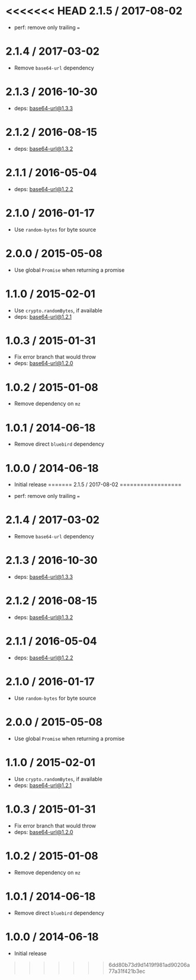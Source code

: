 <<<<<<< HEAD
2.1.5 / 2017-08-02
==================

  * perf: remove only trailing `=`

2.1.4 / 2017-03-02
==================

  * Remove `base64-url` dependency

2.1.3 / 2016-10-30
==================

  * deps: base64-url@1.3.3

2.1.2 / 2016-08-15
==================

  * deps: base64-url@1.3.2

2.1.1 / 2016-05-04
==================

  * deps: base64-url@1.2.2

2.1.0 / 2016-01-17
==================

  * Use `random-bytes` for byte source

2.0.0 / 2015-05-08
==================

  * Use global `Promise` when returning a promise

1.1.0 / 2015-02-01
==================

  * Use `crypto.randomBytes`, if available
  * deps: base64-url@1.2.1

1.0.3 / 2015-01-31
==================

  * Fix error branch that would throw
  * deps: base64-url@1.2.0

1.0.2 / 2015-01-08
==================

  * Remove dependency on `mz`

1.0.1 / 2014-06-18
==================

  * Remove direct `bluebird` dependency

1.0.0 / 2014-06-18
==================

  * Initial release
=======
2.1.5 / 2017-08-02
==================

  * perf: remove only trailing `=`

2.1.4 / 2017-03-02
==================

  * Remove `base64-url` dependency

2.1.3 / 2016-10-30
==================

  * deps: base64-url@1.3.3

2.1.2 / 2016-08-15
==================

  * deps: base64-url@1.3.2

2.1.1 / 2016-05-04
==================

  * deps: base64-url@1.2.2

2.1.0 / 2016-01-17
==================

  * Use `random-bytes` for byte source

2.0.0 / 2015-05-08
==================

  * Use global `Promise` when returning a promise

1.1.0 / 2015-02-01
==================

  * Use `crypto.randomBytes`, if available
  * deps: base64-url@1.2.1

1.0.3 / 2015-01-31
==================

  * Fix error branch that would throw
  * deps: base64-url@1.2.0

1.0.2 / 2015-01-08
==================

  * Remove dependency on `mz`

1.0.1 / 2014-06-18
==================

  * Remove direct `bluebird` dependency

1.0.0 / 2014-06-18
==================

  * Initial release
>>>>>>> 6dd80b73d9d1419f981ad90206a77a31f421b3ec
